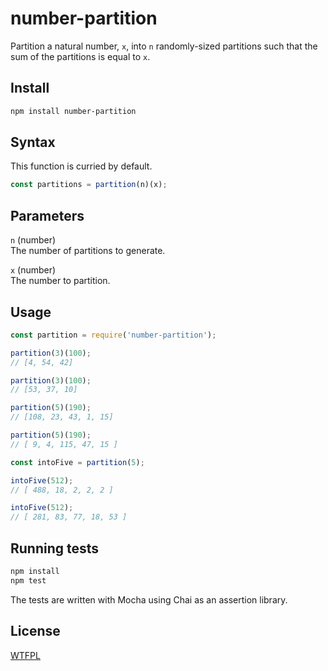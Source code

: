 # number-partition

Partition a natural number, `x`, into `n` randomly-sized partitions such that the sum of the partitions is equal to `x`.

## Install
```bash
npm install number-partition
```

## Syntax
This function is curried by default.
```javascript
const partitions = partition(n)(x);
```

## Parameters
`n` (number)  
The number of partitions to generate.  
  
`x` (number)  
The number to partition.

## Usage

```javascript
const partition = require('number-partition');

partition(3)(100);
// [4, 54, 42]

partition(3)(100);
// [53, 37, 10]

partition(5)(190);
// [108, 23, 43, 1, 15]

partition(5)(190);
// [ 9, 4, 115, 47, 15 ]

const intoFive = partition(5);

intoFive(512);
// [ 488, 18, 2, 2, 2 ]

intoFive(512);
// [ 281, 83, 77, 18, 53 ]

```

## Running tests
```bash
npm install
npm test
```
The tests are written with Mocha using Chai as an assertion library.

## License
[WTFPL](http://www.wtfpl.net/txt/copying/)
